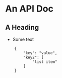 # An API Doc

## A Heading

* Some text

```
    {
        "key": "value",
        "key2": [
            "list item"
        ]
    }
```

